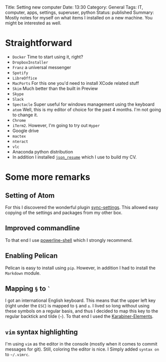 Title: Setting new computer
Date: 13:30
Category: General
Tags: IT, computer, apps, settings, superuser, python
Status: published
Summary: Mostly notes for myself on what items I installed on a new machine. You might be interested as well.

# Straightforward

* `Docker` Time to start using it, right?
* `DropboxInstaller`
* `Franz` a universal messenger
* `Spotify`
* `LibreOffice`
* `MacPorts` For this one you'd need to install XCode related stuff
* `Skim` Much better than the built in Preview
* `Skype`
* `Slack`
* `Spectacle` Super useful for windows management using the keyboard
* `atom` Well, this is my editor of choice for the past 4 months. I'm not going to change it.
* `Chrome`
* `iTerm2`. However, I'm going to try out `Hyper`
* Google drive
* `mactex`
* `nteract`
* `vlc`
* Anaconda python distribution
* In addition I installed [`json_resume`](https://github.com/prat0318/json_resume) which I use to build my CV.

# Some more remarks

## Setting of Atom
For this I discovered the wonderful plugin [sync-settings](https://atom.io/packages/sync-settings).
This allowed easy copying of the settings and packages from my other box.

## Improved commandline
To that end I use [powerline-shell](https://github.com/banga/powerline-shell) which I strongly recommend.

## Enabling Pelican
Pelican is easy to install using `pip`.
However, in addition I had to install the `Markdown` module.

## Mapping `§` to `` ` ``
I got an international English keyboard.
This means that the upper left key (right under the `ESC`) is mapped to `§` and `±`.
I lived so long without using these symbols on a regular basis, and thus I decided to map this key to the regular backtick and tilde (`~`).
To that end I used the [Karabiner-Elements](https://github.com/tekezo/Karabiner-Elements).

## `vim` syntax highlighting
I'm using `vim` as the editor in the console (mostly when it comes to commit messages for git).
Still, coloring the editor is nice.
I Simply added `syntax on` to `~/.vimrc`.
